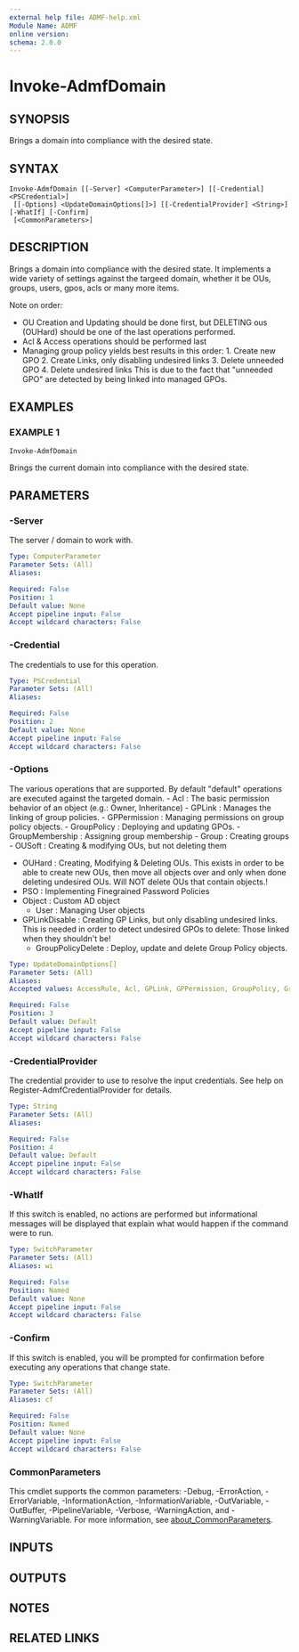 ```yaml
---
external help file: ADMF-help.xml
Module Name: ADMF
online version:
schema: 2.0.0
---
```


# Invoke-AdmfDomain

## SYNOPSIS
Brings a domain into compliance with the desired state.

## SYNTAX

```
Invoke-AdmfDomain [[-Server] <ComputerParameter>] [[-Credential] <PSCredential>]
 [[-Options] <UpdateDomainOptions[]>] [[-CredentialProvider] <String>] [-WhatIf] [-Confirm]
 [<CommonParameters>]
```

## DESCRIPTION
Brings a domain into compliance with the desired state.
It implements a wide variety of settings against the targeed domain,
whether it be OUs, groups, users, gpos, acls or many more items.

Note on order:
- OU Creation and Updating should be done first, but DELETING ous (OUHard) should be one of the last operations performed.
- Acl & Access operations should be performed last
- Managing group policy yields best results in this order:
  1.
Create new GPO
  2.
Create Links, only disabling undesired links
  3.
Delete unneeded GPO
  4.
Delete undesired links
  This is due to the fact that "unneeded GPO" are detected by being linked into managed GPOs.

## EXAMPLES

### EXAMPLE 1
```
Invoke-AdmfDomain
```

Brings the current domain into compliance with the desired state.

## PARAMETERS

### -Server
The server / domain to work with.

```yaml
Type: ComputerParameter
Parameter Sets: (All)
Aliases:

Required: False
Position: 1
Default value: None
Accept pipeline input: False
Accept wildcard characters: False
```

### -Credential
The credentials to use for this operation.

```yaml
Type: PSCredential
Parameter Sets: (All)
Aliases:

Required: False
Position: 2
Default value: None
Accept pipeline input: False
Accept wildcard characters: False
```

### -Options
The various operations that are supported.
By default "default" operations are executed against the targeted domain.
  	- Acl : The basic permission behavior of an object (e.g.: Owner, Inheritance)
  	- GPLink : Manages the linking of group policies.
  	- GPPermission : Managing permissions on group policy objects.
  	- GroupPolicy : Deploying and updating GPOs.
  	- GroupMembership : Assigning group membership
  	- Group : Creating groups
  	- OUSoft : Creating & modifying OUs, but not deleting them
- OUHard : Creating, Modifying & Deleting OUs.
This exists in order to be able to create
		   new OUs, then move all objects over and only when done deleting undesired OUs.
		   Will NOT delete OUs that contain objects.!
- PSO : Implementing Finegrained Password Policies
- Object : Custom AD object
  	- User : Managing User objects
- GPLinkDisable : Creating GP Links, but only disabling undesired links.
				  This is needed in order to detect undesired GPOs to delete:
				  Those linked when they shouldn't be!
  	- GroupPolicyDelete : Deploy, update and delete Group Policy objects.

```yaml
Type: UpdateDomainOptions[]
Parameter Sets: (All)
Aliases:
Accepted values: AccessRule, Acl, GPLink, GPPermission, GroupPolicy, GroupMembership, Group, OUSoft, OUHard, PSO, Security, User, AllContent, GPLinkDisable, AllLinks, GroupPolicyDelete, AllGP, Object, Default, All

Required: False
Position: 3
Default value: Default
Accept pipeline input: False
Accept wildcard characters: False
```

### -CredentialProvider
The credential provider to use to resolve the input credentials.
See help on Register-AdmfCredentialProvider for details.

```yaml
Type: String
Parameter Sets: (All)
Aliases:

Required: False
Position: 4
Default value: Default
Accept pipeline input: False
Accept wildcard characters: False
```

### -WhatIf
If this switch is enabled, no actions are performed but informational messages will be displayed that explain what would happen if the command were to run.

```yaml
Type: SwitchParameter
Parameter Sets: (All)
Aliases: wi

Required: False
Position: Named
Default value: None
Accept pipeline input: False
Accept wildcard characters: False
```

### -Confirm
If this switch is enabled, you will be prompted for confirmation before executing any operations that change state.

```yaml
Type: SwitchParameter
Parameter Sets: (All)
Aliases: cf

Required: False
Position: Named
Default value: None
Accept pipeline input: False
Accept wildcard characters: False
```

### CommonParameters
This cmdlet supports the common parameters: -Debug, -ErrorAction, -ErrorVariable, -InformationAction, -InformationVariable, -OutVariable, -OutBuffer, -PipelineVariable, -Verbose, -WarningAction, and -WarningVariable. For more information, see [about_CommonParameters](http://go.microsoft.com/fwlink/?LinkID=113216).

## INPUTS

## OUTPUTS

## NOTES

## RELATED LINKS
